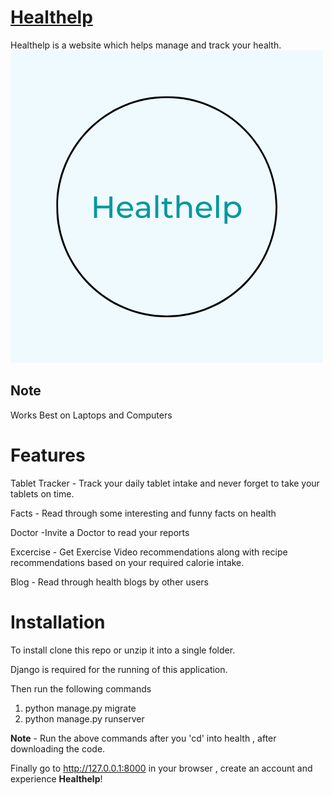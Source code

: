 # [Healthelp](https://healthelp.herokuapp.com)
Healthelp is a website which helps manage and track your health.
<img style="float: center;width:250;height:250" src="https://github.com/D-A-D-R-F/healthelp/blob/master/health/health_help/static/health_help/img/Healthelp.png">

## Note
Works Best on Laptops and Computers

# Features
Tablet Tracker  - Track your daily tablet intake and never forget to take your tablets on time.  

Facts - Read through some interesting and funny facts on health  

Doctor -Invite a Doctor to read your reports  

Excercise - Get Exercise Video recommendations along with recipe recommendations based on your required calorie intake.  

Blog - Read through health blogs by other users

# Installation
To install clone this repo or unzip it into a single folder.

Django is required for the running of this application.

Then run the following commands
1. python manage.py migrate
2. python manage.py runserver

**Note** - Run the above commands after you 'cd' into health , after downloading the code.

Finally go to http://127.0.0.1:8000 in your browser , create an account and experience **Healthelp**!


